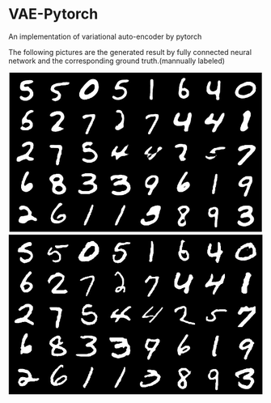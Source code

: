# VAE-Pytorch
An implementation of variational auto-encoder by pytorch

The following pictures are the generated result by fully connected neural network and the corresponding ground truth.(mannually labeled)

![](./Generated_Result.png)
![](./GT.png)


